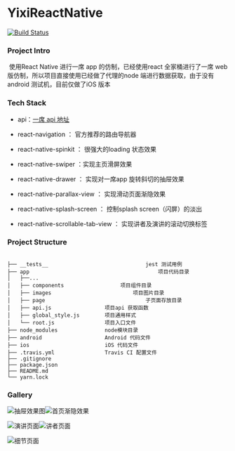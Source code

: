 

# YixiReactNative

[![Build Status](https://travis-ci.org/evont/YixiReactNative.svg?branch=master)](https://travis-ci.org/evont/YixiReactNative)

### Project Intro

​	使用React Native 进行一席 app 的仿制，已经使用react 全家桶进行了一席 web版仿制，所以项目直接使用已经做了代理的node 端进行数据获取，由于没有android 测试机，目前仅做了iOS 版本



### Tech Stack

- api：[一席 api 地址](https://github.com/jokermonn/-Api/blob/master/Yixi.md)

- react-navigation ： 官方推荐的路由导航器

- react-native-spinkit ： 很强大的loading 状态效果

- react-native-swiper ：实现主页滑屏效果

- react-native-drawer ： 实现对一席app 旋转斜切的抽屉效果

- react-native-parallax-view ： 实现滑动页面渐隐效果

- react-native-splash-screen ： 控制splash screen（闪屏）的淡出

- react-native-scrollable-tab-view ： 实现讲者及演讲的滚动切换标签



### Project Structure

```

├── __tests__								jest 测试用例
├── app											项目代码目录
│   ├──...
│   ├── components					项目组件目录
│   ├── images							项目图片目录
│   ├── page								子页面存放目录
│   ├── api.js				   项目api 获取函数
│   ├── global_style.js 	   项目通用样式
│   └── root.js                项目入口文件
├── node_modules               node模块目录
├── android					   Android 代码文件
├── ios						   iOS 代码文件
├── .travis.yml				   Travis CI 配置文件 
├── .gitignore
├── package.json
├── README.md
└── yarn.lock		
```



### Gallery

![抽屉效果图](./capture/B6DC65F85A9951B244C100E2ED097C95.png)![首页渐隐效果](./capture/F07D11B7C19FC5193922DE9C4B5F21B2.png)

![演讲页面](./capture/7D2EBDDFCEE9A4A4B3BF3F70BC4CAF3A.png)![讲者页面](./capture/282A8C6AC9D23E2C6D510C64726CAB5C.png)

![细节页面](./capture/5A9F2F84F7C3C5705890D329CBB1C7F2.png)
